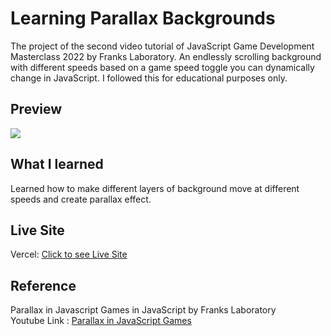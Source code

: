 # Learning Parallax Backgrounds
The project of the second video tutorial of JavaScript Game Development Masterclass 2022 by Franks Laboratory.
An endlessly scrolling background with different speeds based on a game speed toggle you can dynamically change in JavaScript. I followed this for educational purposes only.

## Preview
<img src="./images/parallaxbackgroundpreview.gif"/>

## What I learned
Learned how to make different layers of background move at different speeds and create parallax effect.

## Live Site
Vercel: [Click to see Live Site]()

## Reference 
Parallax in Javascript Games in JavaScript by Franks Laboratory<br/>
Youtube Link : [Parallax in JavaScript Games](https://www.youtube.com/watch?v=Mg7ibYWhjPI&ab_channel=Frankslaboratory)